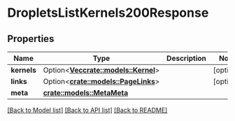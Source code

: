 # DropletsListKernels200Response

## Properties

Name | Type | Description | Notes
------------ | ------------- | ------------- | -------------
**kernels** | Option<[**Vec<crate::models::Kernel>**](kernel.md)> |  | [optional]
**links** | Option<[**crate::models::PageLinks**](page_links.md)> |  | [optional]
**meta** | [**crate::models::MetaMeta**](meta_meta.md) |  | 

[[Back to Model list]](../README.md#documentation-for-models) [[Back to API list]](../README.md#documentation-for-api-endpoints) [[Back to README]](../README.md)


